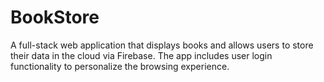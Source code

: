 # BookStore
A full-stack web application that displays books and allows users to store their data in the cloud via Firebase. The app includes user login functionality to personalize the browsing experience.
